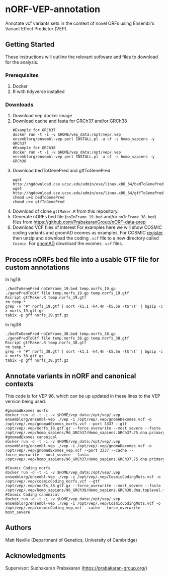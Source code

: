 # nORF-VEP-annotation
Annotate vcf variants sets in the context of novel ORFs using Ensembl's Variant Effect Predictor (VEP).

## Getting Started

These instructions will outline the relevant software and files to download for the analysis.

### Prerequisites

1. Docker
2. R with tidyverse installed


### Downloads

1. Download vep docker image
2. Download cache and fasta for GRCh37 and/or GRCh38
    ```
    #Example for GRCh37
    docker run -t -i -v $HOME/vep_data:/opt/vep/.vep ensemblorg/ensembl-vep perl INSTALL.pl -a cf -s homo_sapiens -y GRCh37
    #Example for GRCh38
    docker run -t -i -v $HOME/vep_data:/opt/vep/.vep ensemblorg/ensembl-vep perl INSTALL.pl -a cf -s homo_sapiens -y GRCh38
    ```
3. Download bedToGenePred and gtfToGenePred
    ```
    wget http://hgdownload.cse.ucsc.edu/admin/exe/linux.x86_64/bedToGenePred
    wget http://hgdownload.cse.ucsc.edu/admin/exe/linux.x86_64/gtfToGenePred
    chmod u+x bedToGenePred
    chmod u+x gtfToGenePred
    ```
4. Download of clone `gtfMaker.R` from this repository.
5. Generate nORFs bed file (`noInFrame_19.bed` and/or `noInFrame_38.bed`) files from https://github.com/PrabakaranGroup/nORF-data-prep
6. Download VCF files of interest
For examples here we will show COSMIC coding variants and gnomAD exomes as examples. For COSMIC [register](https://cancer.sanger.ac.uk/cosmic/download) then unzip and download the coding `.vcf` file to a new directory called `Cosmic`. For [gnomAD](https://gnomad.broadinstitute.org/downloads) download the exomes `.vcf` files. 

## Process nORFs bed file into a usable GTF file for custom annotations

In hg19:
```
./bedToGenePred noInFrame_19.bed temp.norfs_19.gp
./genePredToGtf file temp.norfs_19.gp temp.norfs_19.gtf
Rscript gtfMaker.R temp.norfs_19.gtf
rm temp.*
grep -v "#" norfs_19.gtf | sort -k1,1 -k4,4n -k5,5n -t$'\t' | bgzip -c > norfs_19.gtf.gz
tabix -p gff norfs_19.gtf.gz
```
In hg38
```
./bedToGenePred noInFrame_38.bed temp.norfs_38.gp
./genePredToGtf file temp.norfs_38.gp temp.norfs_38.gtf
Rscript gtfMaker.R temp.norfs_38.gtf
rm temp.*
grep -v "#" norfs_38.gtf | sort -k1,1 -k4,4n -k5,5n -t$'\t' | bgzip -c > norfs_38.gtf.gz
tabix -p gff norfs_38.gtf.gz
```

## Annotate variants in nORF and canonical contexts
This code is for VEP 96, which can be up updated in these lines to the VEP version being used.
```
#gnomadExomes norfs
docker run -d -t -i -v $HOME/vep_data:/opt/vep/.vep ensemblorg/ensembl-vep ./vep -i /opt/vep/.vep/gnomADexomes.vcf -o /opt/vep/.vep/gnomadExomes_norfs.vcf --port 3337 --gtf /opt/vep/.vep/norfs_19.gtf.gz --force_overwrite --most_severe --fasta /opt/vep/.vep/homo_sapiens/96_GRCh37/Homo_sapiens.GRCh37.75.dna.primary_assembly.fa.gz 
#gnomadExomes canonical
docker run -d -t -i -v $HOME/vep_data:/opt/vep/.vep ensemblorg/ensembl-vep ./vep -i /opt/vep/.vep/gnomADexomes.vcf -o /opt/vep/.vep/gnomadExomes_vep.vcf --port 3337 --cache --force_overwrite --most_severe --fasta /opt/vep/.vep/homo_sapiens/96_GRCh37/Homo_sapiens.GRCh37.75.dna.primary_assembly.fa.gz 

#Cosmic Coding norfs
docker run -d -t -i -v $HOME/vep_data:/opt/vep/.vep ensemblorg/ensembl-vep ./vep -i /opt/vep/.vep/CosmicCodingMuts.vcf -o /opt/vep/.vep/cosmicCoding_norfs.vcf --gtf /opt/vep/.vep/norfs_38.gtf.gz --force_overwrite --most_severe --fasta /opt/vep/.vep/homo_sapiens/96_GRCh38/Homo_sapiens.GRCh38.dna.toplevel.fa.gz  
#Cosmic Coding canonical
docker run -d -t -i -v $HOME/vep_data:/opt/vep/.vep ensemblorg/ensembl-vep ./vep -i /opt/vep/.vep/CosmicCodingMuts.vcf -o /opt/vep/.vep/cosmicCoding_vep.vcf --cache --force_overwrite --most_severe 

```

## Authors

Matt Neville (Department of Genetics, University of Cambridge)

## Acknowledgments
Supervisor: Sudhakaran Prabakaran (https://prabakaran-group.org/)
